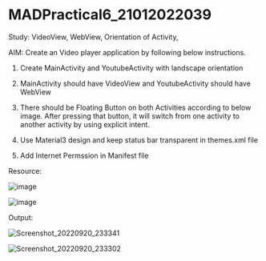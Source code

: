 # MADPractical6_21012022039

Study: VideoView, WebView, Orientation of Activity, 

AIM: Create an Video player application by following below instructions.

1. Create MainActivity and YoutubeActivity with landscape orientation

2. MainActivity should have VideoView and YoutubeActivity should have WebView

3. There should be Floating Button on both Activities according to below image. After pressing that button, it will switch from one activity to another activity by using explicit intent.

4. Use Material3 design and keep status bar transparent in themes.xml file

5. Add Internet Permssion in Manifest file



Resource:


![image](https://user-images.githubusercontent.com/110646988/191333869-f88b01df-4878-45f5-891b-4c7c780f4bf4.png)


![image](https://user-images.githubusercontent.com/110646988/191333937-928d5e44-9259-4b41-893c-eec6d9c1dff5.png)


Output:

![Screenshot_20220920_233341](https://user-images.githubusercontent.com/110646988/191334341-72bc499d-27ec-42e5-a181-d5a4cdd9a9c0.png)


![Screenshot_20220920_233302](https://user-images.githubusercontent.com/110646988/191334371-1650c105-4cf0-425a-98b5-294a2e551ecb.png)


